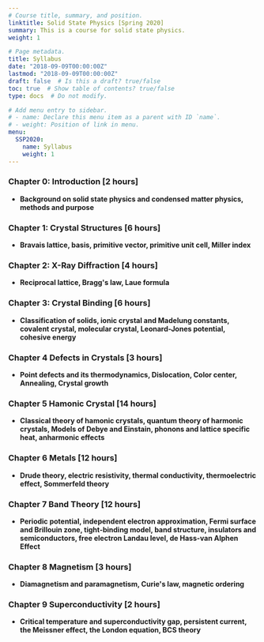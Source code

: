 ```yaml
---
# Course title, summary, and position.
linktitle: Solid State Physics [Spring 2020]
summary: This is a course for solid state physics.
weight: 1

# Page metadata.
title: Syllabus
date: "2018-09-09T00:00:00Z"
lastmod: "2018-09-09T00:00:00Z"
draft: false  # Is this a draft? true/false
toc: true  # Show table of contents? true/false
type: docs  # Do not modify.

# Add menu entry to sidebar.
# - name: Declare this menu item as a parent with ID `name`.
# - weight: Position of link in menu.
menu:
  SSP2020:
    name: Syllabus
    weight: 1
---
```


### Chapter 0: Introduction [2 hours]

+ **Background on solid state physics and condensed matter physics, methods and purpose** 

### Chapter 1: Crystal Structures [6 hours]

+ **Bravais lattice, basis, primitive vector, primitive unit cell, Miller index**  

### Chapter 2: X-Ray Diffraction [4 hours]

+ **Reciprocal lattice, Bragg's law, Laue formula**

### Chapter 3: Crystal Binding [6 hours]

+ **Classification of solids, ionic crystal and Madelung constants, covalent crystal, molecular crystal, Leonard-Jones potential, cohesive energy**

### Chapter 4 Defects in Crystals [3 hours]

+ **Point defects and its thermodynamics, Dislocation, Color center, Annealing, Crystal growth**

### Chapter 5 Hamonic Crystal [14 hours]

+ **Classical theory of hamonic crystals, quantum theory of harmonic crystals, Models of Debye and Einstain, phonons and lattice specific heat, anharmonic effects**

### Chapter 6 Metals [12 hours]

+ **Drude theory, electric resistivity, thermal conductivity, thermoelectric effect, Sommerfeld theory**

### Chapter 7 Band Theory [12 hours]

+ **Periodic potential, independent electron approximation, Fermi surface and Brillouin zone, tight-binding model, band structure, insulators and semiconductors, free electron Landau level, de Hass-van Alphen Effect**

### Chapter 8 Magnetism [3 hours]

+ **Diamagnetism and paramagnetism, Curie's law, magnetic ordering**

### Chapter 9 Superconductivity [2 hours]

+ **Critical temperature and superconductivity gap, persistent current, the Meissner effect, the London equation, BCS theory**



 